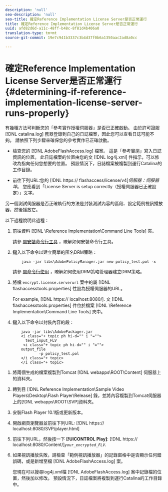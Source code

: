 ```yaml
---
description: 'null'
seo-description: 'null'
seo-title: 確定Reference Implementation License Server是否正常運行
title: 確定Reference Implementation License Server是否正常運行
uuid: afd82d6d-a11c-48ff-b48c-8f81d4b406a0
translation-type: tm+mt
source-git-commit: 19e7c941b3337c3b4d37f0b6a1350aac2ad8a0cc

---
```



# 確定Reference Implementation License Server是否正常運行 {#determining-if-reference-implementation-license-server-runs-properly}

有幾種方法可判斷您的「參考實作授權伺服器」是否已正確啟動。 由於許可證服 [!DNL catalina.log] 務器登錄到自己的日誌檔案，因此您可以查看日誌可能不夠。 請依照下列步驟來確保您的參考實作已正確啟動。

* 檢查您的 [!DNL AdobeFlashAccess.log] 檔案。 這是「參考實施」寫入日誌資訊的位置。 此日誌檔案的位置由您的文 [!DNL log4j.xml] 件指示，可以修改為指向任何您想要的位置。 預設情況下，日誌檔案被複製到運行Catalina的工作目錄。

* 前往下列URL:您的 [!DNL https:// flashaccess/license/v4]*伺服器：伺服器埠&#x200B;*。 您應看到「License Server is setup correctly（授權伺服器已正確設定）」文字。

另一個測試伺服器是否正確執行的方法是封裝測試內容的區段、設定範例視訊播放器，然後播放它。

以下過程說明此過程：

1. 前往資料 [!DNL \Reference Implementation\Command Line Tools] 夾。

   請參 [閱安裝命令行工具](../drm-reference-implementations/command-line-tools/install-command-line-tools.md) ，瞭解如何安裝命令行工具。

1. 鍵入以下命令以建立簡單的匿名DRM策略：

   ```
       java -jar libs\AdobePolicyManager.jar new policy_test.pol -x
   ```

   請參 [閱命令行使用](../drm-reference-implementations/command-line-tools/configure-command-line-tools/policy-manager/policy-manager-command-line-usage.md) ，瞭解如何使用DRM策略管理器建立DRM策略。

1. 將檔 `encrypt.license.serverurl` 案中的屬 [!DNL flashaccesstools.properties] 性設為授權伺服器的URL。

   For example, [!DNL https:// localhost:8080/]. 文 [!DNL flashaccesstools.properties] 件位於檔案 [!DNL \Reference Implementation\Command Line Tools] 夾中。

1. 鍵入以下命令以封裝內容的段：

```
       java -jar libs\AdobePackager.jar  
       <i class="+ topic ph hi-d="" i "="">
         test_input_FLV  
        <i class="+ topic ph hi-d="" i "="">
       output_file  
               -p policy_test.pol 
       </i class="+ topic> 
       </i class="+ topic>
```

1. 將兩個生成的檔案複製到Tomcat [!DNL webapps\ROOT\Content] 伺服器上的資料夾。
1. 轉到目 [!DNL Reference Implementation\Sample Video Players\Desktop\Flash Player\Release] 錄，並將內容複製到Tomcat伺服器上的[!DNL webapps\ROOT\SVP\]資料夾。

1. 安裝Flash Player 10.1版或更新版本。
1. 開啟網頁瀏覽器並前往下列URL: [!DNL        https:// localhost:8080/SVP/player.html]

1. 前往下列URL，然後按一下 **[!UICONTROL Play]**: [!DNL https:// localhost:8080/Content/]*`your_encrypted_FLV`*.

1. 如果視訊播放失敗，請檢查「範例視訊播放器」的記錄窗格中是否顯示任何錯誤碼，或是新增至檔 [!DNL AdobeFlashAccess.log] 案。

   您現在可以搜尋log4j.xml檔 [!DNL AdobeFlashAccess.log] 案中記錄檔的位置，然後加以修改。 預設情況下，日誌檔案將複製到運行Catalina的工作目錄中。

